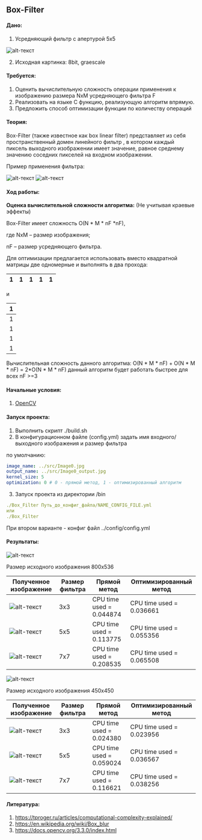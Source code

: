 ## Box-Filter
#### Дано:
1. Усредняющий фильтр с апертурой 5х5

![alt-текст](https://pp.userapi.com/c848536/v848536008/738d7/uV9iV-N-cwc.jpg "апертура")

2. Исходная картинка: 8bit, graescale
#### Требуется:
1. Оценить вычислительную сложность операции применения к изображению размера NxM усредняющего фильтра F
2. Реализовать на языке C  функцию, реализующую алгоритм впрямую.
3. Предложить способ оптимизации функции по количеству операций

#### Теория:
Box-Filter (также известное как box linear filter) представляет из себя пространственный домен линейного фильтр , в котором каждый пиксель выходного изображении имеет значение, равное среднему значению соседних пикселей на входном изображении.

Пример применения фильтра:

![alt-текст](https://www.tutorialspoint.com/opencv/images/filter_input.jpg "Исходное изображение")
![alt-текст](https://www.tutorialspoint.com/opencv/images/box_filter.jpg "Результирующие изображение")

#### Ход работы:
**Оценка вычислительной сложности алгоритма:** (Не учитывая краевые эффекты)

Box-Filter имеет сложность O(N * M * nF *nF), 

где NxM – размер изображения;

nF – размер усредняющего фильтра.

Для оптимизации предлагается использовать вместо квадратной матрицы две одномерные и выполнять в два прохода:

|1|1|1|1|1| 
|--|--|--|--|--|

и

|1| 
|--|
|1|
|1|
|1|
|1|

Вычислительная сложность данного алгоритма:
O(N * M * nF) + O(N * M * nF) = 2*O(N * M * nF)
данный алгоритм будет работать быстрее для всех nF >=3

#### Начальные условия:
1. [OpenCV](https://docs.opencv.org/3.3.0/d7/d9f/tutorial_linux_install.html)

#### Запуск проекта:
1. Выполнить скрипт ./build.sh
2. В конфигурационном файле (config.yml) задать имя входного/выходного изображения и размер фильтра

по умолчанию: 
```yaml
image_name: ../src/Image0.jpg
output_name: ../src/Image0_output.jpg
kernel_size: 5
optimization: 0 # 0 - прямой метод, 1 - оптимизированный алгоритм
```
3. Запуск проекта из директории /bin
```yaml
./Box_Filter Путь_до_конфиг_файла/NAME_CONFIG_FILE.yml
или
./Box_Filter 
```
При втором варианте - конфиг файл ../config/config.yml

#### Результаты:

![alt-текст](https://pp.userapi.com/c830208/v830208207/1a1000/4srdV-eDwmE.jpg "Исходное изображение")

Размер исходного изображения 800х536

| Полученное изображение| Размер фильтра |Прямой метод|Оптимизированный метод| 
|---------------------| --------------|--------------|------------------------|
|![alt-текст](https://pp.userapi.com/c830208/v830208207/1a1010/5wUrWcNstdk.jpg "3х3")|3х3|CPU time used = 0.044874|CPU time used = 0.036661|
|![alt-текст](https://pp.userapi.com/c830208/v830208207/1a1008/4nhroKD43Mc.jpg "5х5")|5х5|CPU time used = 0.113775|CPU time used = 0.055356|
|![alt-текст](https://pp.userapi.com/c830208/v830208207/1a1018/Q9At_edhl2s.jpg "7х7")|7x7|CPU time used = 0.208535|CPU time used = 0.065508|


![alt-текст](https://pp.userapi.com/c848532/v848532871/7deeb/thXA981hIu8.jpg "Исходное изображение")

Размер исходного изображения 450х450

| Полученное изображение| Размер фильтра |Прямой метод|Оптимизированный метод| 
|---------------------| --------------|--------------|------------------------|
|![alt-текст](https://pp.userapi.com/c848532/v848532871/7df05/TwRqkup7m5I.jpg "3х3")|3х3|CPU time used = 0.024380|CPU time used = 0.023956|
|![alt-текст](https://pp.userapi.com/c848532/v848532871/7df0c/eSUu0Vo4VhU.jpg "5х5")|5х5|CPU time used = 0.059024|CPU time used = 0.036567|
|![alt-текст](https://pp.userapi.com/c848532/v848532871/7df13/damoomYp7oE.jpg "7х7")|7x7|CPU time used = 0.116621|CPU time used = 0.038256|




#### Литература: 
1. https://tproger.ru/articles/computational-complexity-explained/
2. https://en.wikipedia.org/wiki/Box_blur
3. https://docs.opencv.org/3.3.0/index.html
